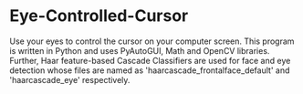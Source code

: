 # Eye-Controlled-Cursor
Use your eyes to control the cursor on your computer screen. This program is written in Python and uses PyAutoGUI, Math and OpenCV libraries. Further, Haar feature-based Cascade Classifiers are used for face and eye detection whose files are named as 'haarcascade_frontalface_default' and 'haarcascade_eye' respectively.
